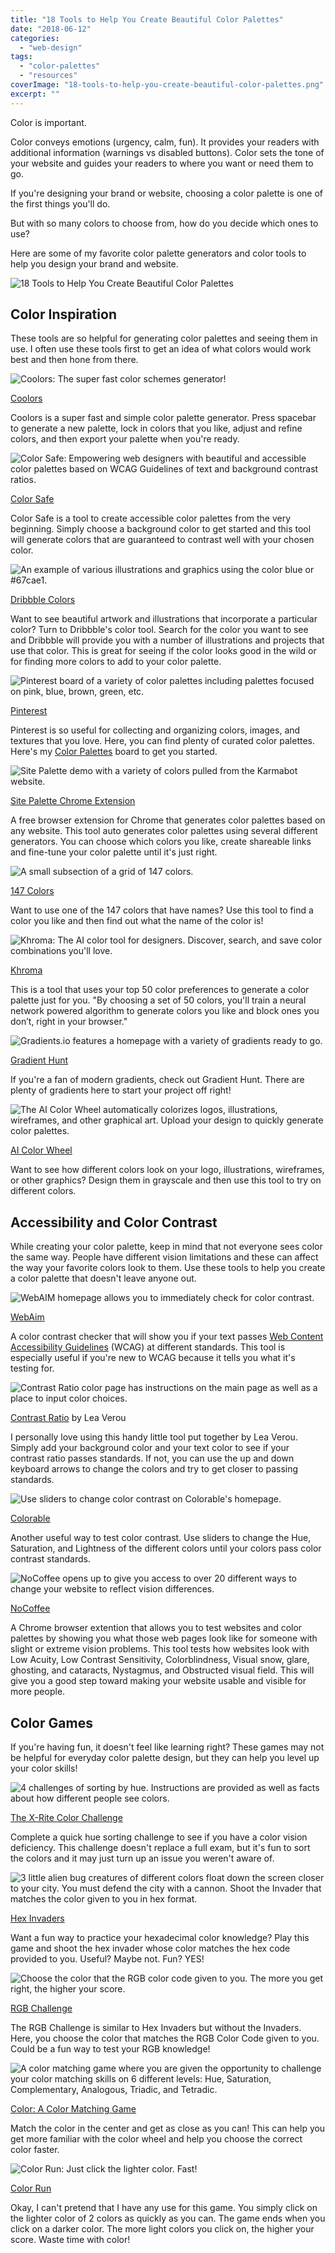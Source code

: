 ```yaml
---
title: "18 Tools to Help You Create Beautiful Color Palettes"
date: "2018-06-12"
categories: 
  - "web-design"
tags: 
  - "color-palettes"
  - "resources"
coverImage: "18-tools-to-help-you-create-beautiful-color-palettes.png"
excerpt: ""
---
```


Color is important.

Color conveys emotions (urgency, calm, fun). It provides your readers with additional information (warnings vs disabled buttons). Color sets the tone of your website and guides your readers to where you want or need them to go.

If you're designing your brand or website, choosing a color palette is one of the first things you'll do.

But with so many colors to choose from, how do you decide which ones to use?

Here are some of my favorite color palette generators and color tools to help you design your brand and website.

![ 18 Tools to Help You Create Beautiful Color Palettes ](./images/18-tools-to-help-you-create-beautiful-color-palettes-large.png)

## Color Inspiration

These tools are so helpful for generating color palettes and seeing them in use. I often use these tools first to get an idea of what colors would work best and then hone from there.

![ Coolors: The super fast color schemes generator! ](./images/Coolors.png)

[Coolors](https://coolors.co/)

Coolors is a super fast and simple color palette generator. Press spacebar to generate a new palette, lock in colors that you like, adjust and refine colors, and then export your palette when you're ready.

![ Color Safe: Empowering web designers with beautiful and accessible color palettes based on WCAG Guidelines of text and background contrast ratios. ](./images/color-safe.png)

[Color Safe](http://colorsafe.co/)

Color Safe is a tool to create accessible color palettes from the very beginning. Simply choose a background color to get started and this tool will generate colors that are guaranteed to contrast well with your chosen color.

![ An example of various illustrations and graphics using the color blue or #67cae1. ](./images/Dribbble-Colors.png)

[Dribbble Colors](https://dribbble.com/colors/67cae1)

Want to see beautiful artwork and illustrations that incorporate a particular color? Turn to Dribbble's color tool. Search for the color you want to see and Dribbble will provide you with a number of illustrations and projects that use that color. This is great for seeing if the color looks good in the wild or for finding more colors to add to your color palette.

![ Pinterest board of a variety of color palettes including palettes focused on pink, blue, brown, green, etc. ](./images/pinterest.png)

[Pinterest](https://www.pinterest.com)

Pinterest is so useful for collecting and organizing colors, images, and textures that you love. Here, you can find plenty of curated color palettes. Here's my [Color Palettes](https://www.pinterest.ca/heather_tovey/color-palettes/) board to get you started.

![ Site Palette demo with a variety of colors pulled from the Karmabot website. ](./images/Site-Palette-Extension.png)

[Site Palette Chrome Extension](https://chrome.google.com/webstore/detail/site-palette/pekhihjiehdafocefoimckjpbkegknoh)

A free browser extension for Chrome that generates color palettes based on any website. This tool auto generates color palettes using several different generators. You can choose which colors you like, create shareable links and fine-tune your color palette until it's just right.

![ A small subsection of a grid of 147 colors. ](./images/147-colors.png)

[147 Colors](http://www.colors.commutercreative.com/grid/)

Want to use one of the 147 colors that have names? Use this tool to find a color you like and then find out what the name of the color is!

![ Khroma: The AI color tool for designers. Discover, search, and save color combinations you'll love. ](./images/Khroma.png)

[Khroma](http://khroma.co/)

This is a tool that uses your top 50 color preferences to generate a color palette just for you. "By choosing a set of 50 colors, you'll train a neural network powered algorithm to generate colors you like and block ones you don’t, right in your browser."

![ Gradients.io features a homepage with a variety of gradients ready to go. ](./images/gradients-io.png)

[Gradient Hunt](https://gradienthunt.com/)

If you're a fan of modern gradients, check out Gradient Hunt. There are plenty of gradients here to start your project off right!

![ The AI Color Wheel automatically colorizes logos, illustrations, wireframes, and other graphical art. Upload your design to quickly generate color palettes. ](./images/ai-color-wheel.png)

[AI Color Wheel](http://brandmark.io/color-wheel/)

Want to see how different colors look on your logo, illustrations, wireframes, or other graphics? Design them in grayscale and then use this tool to try on different colors.

## Accessibility and Color Contrast

While creating your color palette, keep in mind that not everyone sees color the same way. People have different vision limitations and these can affect the way your favorite colors look to them. Use these tools to help you create a color palette that doesn't leave anyone out.

![ WebAIM homepage allows you to immediately check for color contrast. ](./images/WebAIM.png)

[WebAim](https://webaim.org/resources/contrastchecker/)

A color contrast checker that will show you if your text passes [Web Content Accessibility Guidelines](https://www.w3.org/WAI/standards-guidelines/wcag/) (WCAG) at different standards. This tool is especially useful if you're new to WCAG because it tells you what it's testing for.

![ Contrast Ratio color page has instructions on the main page as well as a place to input color choices. ](./images/ContrastRatio.png)

[Contrast Ratio](http://contrast-ratio.com) by Lea Verou

I personally love using this handy little tool put together by Lea Verou. Simply add your background color and your text color to see if your contrast ratio passes standards. If not, you can use the up and down keyboard arrows to change the colors and try to get closer to passing standards.

![ Use sliders to change color contrast on Colorable's homepage. ](./images/Colorable.png)

[Colorable](https://colorable.jxnblk.com/006655/9900ff)

Another useful way to test color contrast. Use sliders to change the Hue, Saturation, and Lightness of the different colors until your colors pass color contrast standards.

![ NoCoffee opens up to give you access to over 20 different ways to change your website to reflect vision differences. ](./images/NoCoffee.png)

[NoCoffee](https://chrome.google.com/webstore/detail/nocoffee/jjeeggmbnhckmgdhmgdckeigabjfbddl/)

A Chrome browser extention that allows you to test websites and color palettes by showing you what those web pages look like for someone with slight or extreme vision problems. This tool tests how websites look with Low Acuity, Low Contrast Sensitivity, Colorblindness, Visual snow, glare, ghosting, and cataracts, Nystagmus, and Obstructed visual field. This will give you a good step toward making your website usable and visible for more people.

## Color Games

If you're having fun, it doesn't feel like learning right? These games may not be helpful for everyday color palette design, but they can help you level up your color skills!

![ 4 challenges of sorting by hue. Instructions are provided as well as facts about how different people see colors. ](./images/X-rite.png)

[The X-Rite Color Challenge](https://www.xrite.com/hue-test)

Complete a quick hue sorting challenge to see if you have a color vision deficiency. This challenge doesn't replace a full exam, but it's fun to sort the colors and it may just turn up an issue you weren't aware of.

![ 3 little alien bug creatures of different colors float down the screen closer to your city. You must defend the city with a cannon. Shoot the Invader that matches the color given to you in hex format. ](./images/Hex-invaders.png)

[Hex Invaders](http://www.hexinvaders.com/)

Want a fun way to practice your hexadecimal color knowledge? Play this game and shoot the hex invader whose color matches the hex code provided to you. Useful? Maybe not. Fun? YES!

![ Choose the color that the RGB color code given to you. The more you get right, the higher your score. ](./images/RGB-guess.png)

[RGB Challenge](http://www.rgbchallenge.com/)

The RGB Challenge is similar to Hex Invaders but without the Invaders. Here, you choose the color that matches the RGB Color Code given to you. Could be a fun way to test your RGB knowledge!

![ A color matching game where you are given the opportunity to challenge your color matching skills on 6 different levels: Hue, Saturation, Complementary, Analogous, Triadic, and Tetradic. ](./images/color-match.png)

[Color: A Color Matching Game](http://color.method.ac/)

Match the color in the center and get as close as you can! This can help you get more familiar with the color wheel and help you choose the correct color faster.

![ Color Run: Just click the lighter color. Fast! ](./images/Color-run.png)

[Color Run](http://colorrun.pl/)

Okay, I can't pretend that I have any use for this game. You simply click on the lighter color of 2 colors as quickly as you can. The game ends when you click on a darker color. The more light colors you click on, the higher your score. Waste time with color!